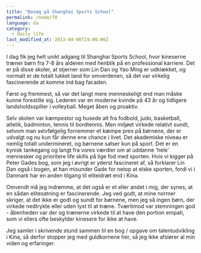 ```yaml
---
title: "Besøg på Shanghai Sports School"
permalink: /node/78
language: da
category:
  - Daily life
last_modified_at: 2013-04-06T19:06:06Z
---
```


I dag fik jeg helt unikt adgang til Shanghai Sports School, hvor kineserne træner børn fra 7-8 års alderen med henblik på en professional karriere. Det er på disse skoler, at stjerner som Lin Dan og Yao Ming er udklækket, og normalt er de totalt lukket land for omverdenen, så det var virkelig fascinerende at komme ind bag facaden.

Først og fremmest, så var det langt mere menneskeligt end man måske kunne forestille sig. Lederen var en moderne kvinde på 43 år og tidligere landsholdsspiller i volleyball. Meget åben og proaktiv.

Selv skolen var kæmpestor og husede alt fra fodbold, judo, basketball, atletik, badminton, tennis til bordtennis. Men miljøet virkede relativt sundt, selvom man selvfølgelig fornemmer et kæmpe pres på børnene, der er udvalgt og nu kun får denne ene chance i livet. Det akademiske niveau er nemlig totalt undermineret, og børnene satser kun på sport. Det er en kynisk tankegang og langt fra vores værdier om at uddanne 'hele' mennesker og prioritere life skills på lige fod med sporten. Hvis vi kigger på Peter Gades bog, som jeg i øvrigt er yderst fascineret af, så forklarer Lin Dan også i bogen, at han misunder Gade for netop at elske sporten, fordi vi i Danmark har en anden tilgang til eliteidræt end i Kina.

Omvendt må jeg indrømme, at det også er et eller andet i mig, der synes, at en sådan elitesatning er fascinerende. Jeg ved godt, at mine normer skriger, at det ikke er godt og sundt for børnene, men jeg så ingen børn, der virkede nedtrykte eller uden lyst til at træne. Tværtimod var stemningen god - åbenheden var der og trænerne virkede til at have den portion empati, som vi ellers ofte beskylder kinesere for ikke at have.

Jeg samler i skrivende stund sammen til en bog / opgave om talentudvikling i Kina, så derfor stopper jeg med guldkornene her, så jeg ikke afslører al min viden og erfaringer.
